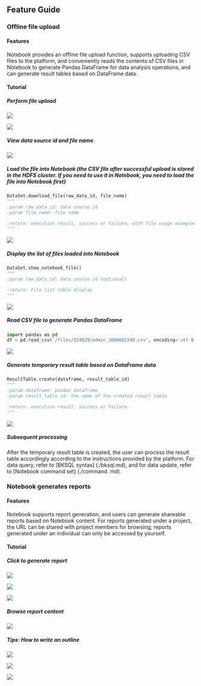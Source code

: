 ## Feature Guide

### Offline file upload

#### Features

Notebook provides an offline file upload function, supports uploading CSV files to the platform, and conveniently reads the contents of CSV files in Notebook to generate Pandas DataFrame for data analysis operations, and can generate result tables based on DataFrame data.

#### Tutorial

##### Perform file upload

![](../../../assets/datalab/notebook/feature-guide/file_upload.png)

![](../../../assets/datalab/notebook/feature-guide/file_upload2.png)



##### View data source id and file name

![](../../../assets/datalab/notebook/feature-guide/file_upload3.png)



##### Load the file into Notebook (the CSV file after successful upload is stored in the HDFS cluster. If you need to use it in Notebook, you need to load the file into Notebook first)

```python
DataSet.download_file(raw_data_id, file_name)
"""
:param raw_data_id: data source id
:param file_name: file name

:return: execution result, success or failure, with file usage examples
"""
```

![](../../../assets/datalab/notebook/feature-guide/download_file.png)



##### Display the list of files loaded into Notebook

```python
DataSet.show_notebook_file()
"""
:param raw_data_id: data source id (optional)

:return: File list table display
"""
```

![](../../../assets/datalab/notebook/feature-guide/show_notebook_file.png)



##### Read CSV file to generate Pandas DataFrame

```python
import pandas as pd
df = pd.read_csv('/files/524829/admin_1608602248.csv', encoding='utf-8-sig')
```

![](../../../assets/datalab/notebook/feature-guide/read_csv.png)



##### Generate temporary result table based on DataFrame data

```python
ResultTable.create(dataframe, result_table_id)
"""
:param dataframe: pandas dataframe
:param result_table_id: the name of the created result table

:return: execution result, success or failure
"""
```

![](../../../assets/datalab/notebook/feature-guide/create.png)



##### Subsequent processing

After the temporary result table is created, the user can process the result table accordingly according to the instructions provided by the platform. For data query, refer to [BKSQL syntax] (./bksql.md), and for data update, refer to [Notebook command set] (./command. md).



### Notebook generates reports

#### Features

Notebook supports report generation, and users can generate shareable reports based on Notebook content. For reports generated under a project, the URL can be shared with project members for browsing; reports generated under an individual can only be accessed by yourself.

#### Tutorial

##### Click to generate report

![](../../../assets/datalab/notebook/feature-guide/generate_report.png)

![](../../../assets/datalab/notebook/feature-guide/generate_report2.png)

![](../../../assets/datalab/notebook/feature-guide/generate_report3.png)



##### Browse report content

![](../../../assets/datalab/notebook/feature-guide/report.png)



##### Tips: How to write an outline

![](../../../assets/datalab/notebook/feature-guide/outline.png)

![](../../../assets/datalab/notebook/feature-guide/outline2.png)

![](../../../assets/datalab/notebook/feature-guide/outline3.png)